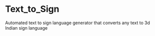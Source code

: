 # Text_to_Sign
Automated text to sign language generator that converts any text to 3d Indian sign language
